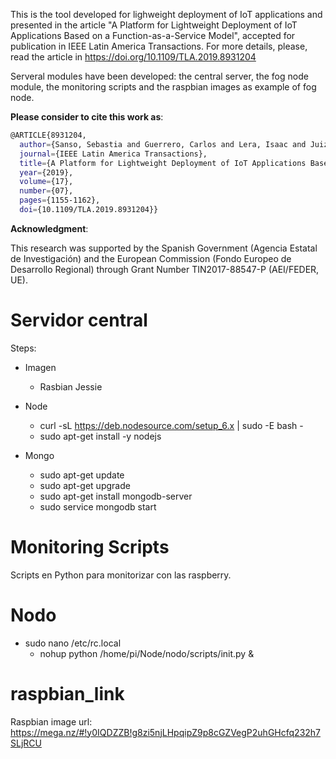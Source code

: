 This is the tool developed for lighweight deployment of IoT applications and presented in the article "A Platform for Lightweight Deployment of IoT Applications Based on a Function-as-a-Service Model", accepted for publication in IEEE Latin America Transactions. For more details, please, read the article in https://doi.org/10.1109/TLA.2019.8931204

Serveral modules have been developed: the central server, the fog node module, the monitoring scripts and the raspbian images as example of fog node. 

**Please consider to cite this work as**:

```bash
@ARTICLE{8931204,
  author={Sanso, Sebastia and Guerrero, Carlos and Lera, Isaac and Juiz, Carlos},
  journal={IEEE Latin America Transactions}, 
  title={A Platform for Lightweight Deployment of IoT Applications Based on a Function-as-a-Service Model}, 
  year={2019},
  volume={17},
  number={07},
  pages={1155-1162},
  doi={10.1109/TLA.2019.8931204}}
```

**Acknowledgment**:

This research was supported by the Spanish Government (Agencia Estatal de Investigación) and the European Commission (Fondo Europeo de Desarrollo Regional) through Grant Number TIN2017-88547-P (AEI/FEDER, UE).


# Servidor central

Steps:

- Imagen
  - Rasbian Jessie
  
- Node
  - curl -sL https://deb.nodesource.com/setup_6.x | sudo -E bash -
  - sudo apt-get install -y nodejs

- Mongo
  - sudo apt-get update
  - sudo apt-get upgrade
  - sudo apt-get install mongodb-server
  - sudo service mongodb start

# Monitoring Scripts
Scripts en Python para monitorizar con las raspberry.

# Nodo

- sudo nano /etc/rc.local
  - nohup python /home/pi/Node/nodo/scripts/init.py &

# raspbian_link

Raspbian image url: https://mega.nz/#!y0IQDZZB!g8zi5njLHpqipZ9p8cGZVegP2uhGHcfq232h7SLjRCU
